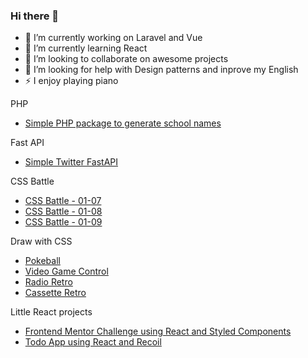 ### Hi there 👋

- 🔭 I’m currently working on Laravel and Vue
- 🌱 I’m currently learning React
- 👯 I’m looking to collaborate on awesome projects
- 🤔 I’m looking for help with Design patterns and inprove my English
- ⚡ I enjoy playing piano

PHP
- [Simple PHP package to generate school names](https://github.com/darwinsalinas/school-names-faker)

Fast API
- [Simple Twitter FastAPI](https://hidfzr.deta.dev/docs)


CSS Battle
- [CSS Battle - 01-07](https://darwinsalinas.github.io/B01_07/)
- [CSS Battle - 01-08](https://darwinsalinas.github.io/B01_08/)
- [CSS Battle - 01-09](https://darwinsalinas.github.io/B1_T9/index)

Draw with CSS
- [Pokeball](https://darwinsalinas.github.io/pokebola-con-css/)
- [Video Game Control](https://darwinsalinas.github.io/game-control-css/)
- [Radio Retro](https://darwinsalinas.github.io/radio-retro-css/index.html)
- [Cassette Retro](https://darwinsalinas.github.io/cassette-retro-css/index.html)


Little React projects
- [Frontend Mentor Challenge using React and Styled Components](https://data-storage.now.sh/)
- [Todo App using React and Recoil](https://todo-app-recoil.dsalinas.vercel.app/)

